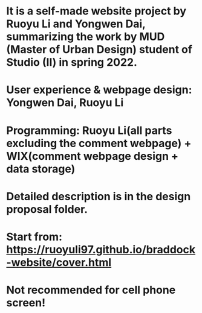 # It is a self-made website project by Ruoyu Li and Yongwen Dai, summarizing the work by MUD (Master of Urban Design) student of Studio (II) in spring 2022.
# User experience & webpage design: Yongwen Dai, Ruoyu Li
# Programming: Ruoyu Li(all parts excluding the comment webpage) + WIX(comment webpage design + data storage)
# Detailed description is in the design proposal folder.
# Start from: https://ruoyuli97.github.io/braddock-website/cover.html
# Not recommended for cell phone screen!
